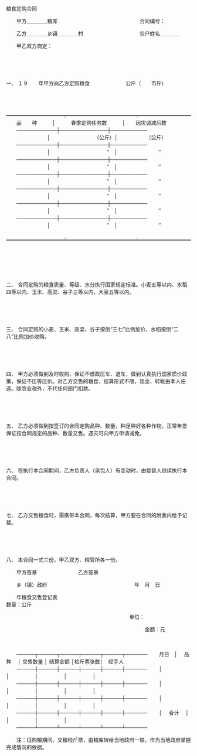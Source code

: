 



粮食定购合同



 

　　甲方＿＿＿＿粮库　　　　　　　　　　　　　　　　合同编号：

　　乙方＿＿＿＿乡镇＿＿＿＿村　　　　　　　　　　　农户姓名＿＿＿＿

　　甲乙双方商定：

　　

　　

一、
１９　　年甲方向乙方定购粮食　　　　　　　公斤（　　市斤）

　　


　　━━━━━━━━━━━┯━━━━━━━━━━━━━┯━━━━━━━━━━
　　品　　种　　　│　　　春季定购任务数　　　│　　因灾调减后数
　　───────────┼─────────────┼──────────
　　　　　　　　│　　　　　　　　　（公斤）│　　　　　　（公斤）
　　───────────┼─────────────┼──────────
　　　　　　　　│　　　　　　　　　　　″　│　　　　　　　　″
　　───────────┼─────────────┼──────────
　　　　　　　　│　　　　　　　　　　　″　│　　　　　　　　″
　　───────────┼─────────────┼──────────
　　　　　　　　│　　　　　　　　　　　″　│　　　　　　　　″
　　───────────┼─────────────┼──────────
　　　　　　　　│　　　　　　　　　　　″　│　　　　　　　　″
　　───────────┼─────────────┼──────────
　　　　　　　　│　　　　　　　　　　　″　│　　　　　　　　″
　　───────────┼─────────────┼──────────
　　　　　　　　│　　　　　　　　　　　″　│　　　　　　　　″
　　━━━━━━━━━━━┷━━━━━━━━━━━━━┷━━━━━━━━━━
　　


　　

　　

二、
合同定购的粮食质量、等级、水分执行国家规定标准。小麦五等以内、水稻四等以内、玉米、高梁、谷子三等以内，大豆五等以内。

　　

　　

三、
合同定购的小麦、玉米、高梁、谷子按倒“三七”比例加价，水稻按倒“二八”比例加价收购。

　　

　　

四、
甲方必须做到及时收购，保证不借故压车、退车，做到认真执行国家质价政策，保证不压等压价。对乙方交售的粮食，结算形式不限，现金、转帐由本人任选。除农业税外，不代任何部门扣款。

　　

　　

五、
乙方必须做到按签订的合同定购品种、数量，种足种好各种作物，正常年景保证按合同规定的品种、数量交售。遇灾可向甲方申请减免。

　　

　　

六、
在执行本合同期间，乙方负责人（承包人）有变动时，由接替人继续执行本合同。

　　

　　

七、
乙方交售粮食时，需携带本合同，每次结算，甲方要在合同的附表内给予记载。

　　

　　

八、
本合同一式三份，甲乙双方、粮管所各一份。　　

　　甲方签章　　　　　　　　乙方签章

　　乡（镇）政府　　　　　　　　　　　　　　　　　年　月　日　　　　　　　　　　　　　　

　　年粮食交售登记表　　　　　　　　　　　　　　　　　　　　　　　　　　　　　　数量：公斤

　　　　　　　　　　　　　　　　　　　　　　　　单位：

　　　　　　　　　　　　　　　　　　　　　　　　　　　金额：元

　　


　　─────┬─────┬─────┬─────┬─────┬──────
　　月日　│　 品种　 │ 交售数量 │ 结算金额 │检斤票张数│　经手人
　　─────┼─────┼─────┼─────┼─────┼──────
　　│　　　　　│　　　　　│　　　　　│　　　　　│
　　─────┼─────┼─────┼─────┼─────┼──────
　　│　　　　　│　　　　　│　　　　　│　　　　　│
　　─────┼─────┼─────┼─────┼─────┼──────
　　│　　　　　│　　　　　│　　　　　│　　　　　│
　　─────┼─────┼─────┼─────┼─────┼──────
　　│　 合计　 │　　　　　│　　　　　│　　　　　│
　　─────┴─────┴─────┴─────┴─────┴──────
　　


　　注：征购粮期间，交粮检斤票，由粮库转给当地政府一联，作为当地政府掌握完成情况的依据。